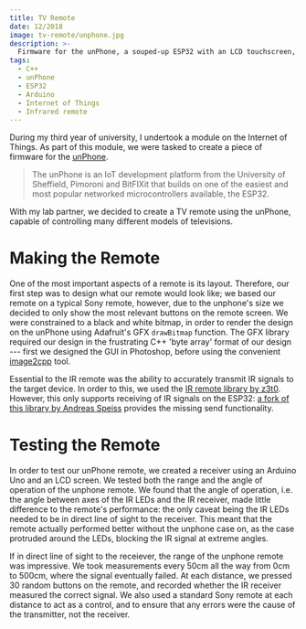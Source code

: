 ```yaml
---
title: TV Remote
date: 12/2018
image: tv-remote/unphone.jpg
description: >-
  Firmware for the unPhone, a souped-up ESP32 with an LCD touchscreen, to control televisions from a number of manufacturers.
tags:
  - C++
  - unPhone
  - ESP32
  - Arduino
  - Internet of Things
  - Infrared remote
---
```


During my third year of university, I undertook a module on the Internet of Things. As part of this module, we were tasked to create a piece of firmware for the [unPhone](https://unphone.net/the-unphone/).

> The unPhone is an IoT development platform from the University of Sheffield, Pimoroni and BitFIXit that builds on one of the easiest and most popular networked microcontrollers available, the ESP32.

With my lab partner, we decided to create a TV remote using the unPhone, capable of controlling many different models of televisions.

<lazy-image src="tv-remote/interface.png" alt="Screenshot of the interface and final TV remote" />

# Making the Remote

One of the most important aspects of a remote is its layout. Therefore, our first step was to design what our remote would look like; we based our remote on a typical Sony remote, however, due to the unphone's size we decided to only show the most relevant buttons on the remote screen. We were constrained to a black and white bitmap, in order to render the design on the unPhone using Adafruit's GFX `drawBitmap` function. The GFX library required our design in the frustrating C++ 'byte array' format of our design --- first we designed the GUI in Photoshop, before using the convenient [image2cpp](http://javl.github.io/image2cpp/) tool.

Essential to the IR remote was the ability to accurately transmit IR signals to the target device. In order to this, we used the [IR remote library by z3t0](https://github.com/SensorsIot/Definitive-Guide-to-IR). However, this only supports receiving of IR signals on the ESP32: [a fork of this library by Andreas Speiss](https://github.com/SensorsIot/Definitive-Guide-to-IR) provides the missing send functionality.

# Testing the Remote

In order to test our unPhone remote, we created a receiver using an Arduino Uno and an LCD screen. We tested both the range and the angle of operation of the unphone remote. We found that the angle of operation, i.e. the angle between axes of the IR LEDs and the IR receiver, made little difference to the remote's performance: the only caveat being the IR LEDs needed to be in direct line of sight to the receiver. This meant that the remote actually performed better without the unphone case on, as the case protruded around the LEDs, blocking the IR signal at extreme angles.

If in direct line of sight to the receiever, the range of the unphone remote was impressive. We took measurements every 50cm all the way from 0cm to 500cm, where the signal eventually failed. At each distance, we pressed 30 random buttons on the remote, and recorded whether the IR receiver measured the correct signal. We also used a standard Sony remote at each distance to act as a control, and to ensure that any errors were the cause of the transmitter, not the receiver.

<lazy-image src="tv-remote/testing.png" alt="Graph showing the accuracy of the remote at varying range" />



